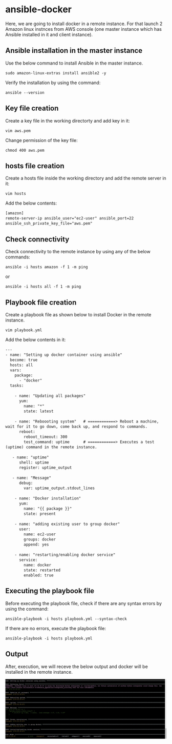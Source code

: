 # ansible-docker

Here, we are going to install docker in a remote instance. For that launch 2 Amazon linux instnces from AWS console (one master instance which has Ansible installed in it and client instance).

## Ansible installation in the master instance

Use the below command to install Ansible in the master instance.

```
sudo amazon-linux-extras install ansible2 -y
```

Verify the installation by using the command:

```
ansible --version
```

## Key file creation

Create a key file in the working directorty and add key in it:

```
vim aws.pem
```

Change permission of the key file:

```
chmod 400 aws.pem
```

## hosts file creation

Create a hosts file inside the working directory and add the remote server in it:

```
vim hosts
```

Add the below contents:

```
[amazon]    
remote-server-ip ansible_user="ec2-user" ansible_port=22 ansible_ssh_private_key_file="aws.pem"
```

## Check connectivity

Check connectivity to the remote instance by using any of the below commands:

```
ansible -i hosts amazon -f 1 -m ping
```

or 

```
ansible -i hosts all -f 1 -m ping
```

## Playbook file creation

Create a playbook file as shown below to install Docker in the remote instance.

```
vim playbook.yml
```

Add the below contents in it:

```
---  
- name: "Setting up docker container using ansible"  
  become: true  
  hosts: all  
  vars:  
    package:   
      - "docker"  
  tasks:  
      
    - name: "Updating all packages"  
      yum:  
        name: "*"  
        state: latest  
    
    - name: "Reboooting system"   # ============> Reboot a machine, wait for it to go down, come back up, and respond to commands.
      reboot:   
        reboot_timeout: 300  
        test_command: uptime      # ============> Executes a test (uptime) command in the remote instance.
   
   - name: "uptime" 
      shell: uptime 
      register: uptime_output 
   
   - name: "Message" 
      debug: 
        var: uptime_output.stdout_lines                
    
    - name: "Docker installation"  
      yum:  
        name: "{{ package }}"  
        state: present  
    
    - name: "adding existing user to group docker"  
      user:  
        name: ec2-user  
        groups: docker  
        append: yes            
   
    - name: "restarting/enabling docker service"  
      service:  
        name: docker  
        state: restarted  
        enabled: true
```

## Executing the playbook file

Before executing the playbook file, check if there are any syntax errors by using the command:

```
ansible-playbook -i hosts playbook.yml --syntax-check
```

If there are no errors, execute the playbook file:

```
ansible-playbook -i hosts playbook.yml
```

## Output

After, execution, we will receve the below output and docker will be installed in the remote instance.

![docker](https://github.com/anandu79/ansible-docker/blob/main/images/output.jpg)
